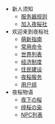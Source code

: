 - 新人须知
    - [服务器规则](NS_Server/rules.md)
    - [加入夜桜社](NS_Server/join.md)
- 欢迎来到夜桜社
    - [萌新指南](NS_Server/guide.md)
    - [常用命令](NS_Server/commands.md)
    - [世界列表](NS_Server/worlds.md)
    - [经济制度](NS_Server/eco.md)
    - [住民建设](NS_Server/constructions.md)
    - [夜桜服务](NS_Server/service.md)
    - [用户组](NS_Server/members.md)
- 夜桜物语
    - [夜下の桜](NS_Server/story/NightSakura.md)
    - [绯桜の染](NS_Server/story/Bloodsakura.md)
    - [NPC列表](NS_Server/npc.md)
